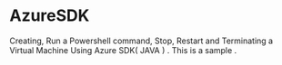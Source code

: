 # AzureSDK
Creating, Run a Powershell command, Stop, Restart and Terminating a Virtual Machine Using Azure SDK( JAVA ) .
This is a sample .
